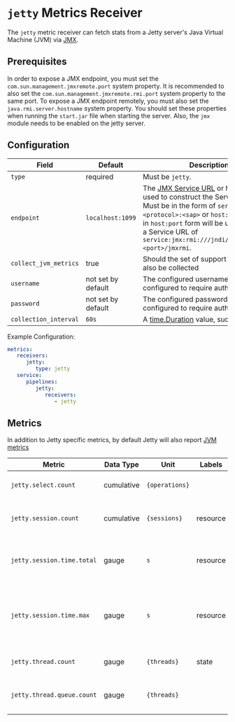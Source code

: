 # `jetty` Metrics Receiver

The `jetty` metric receiver can fetch stats from a Jetty server's Java Virtual Machine (JVM) via [JMX](https://www.oracle.com/java/technologies/javase/javamanagement.html).
## Prerequisites

In order to expose a JMX endpoint, you must set the `com.sun.management.jmxremote.port` system property. It is recommended to also set the `com.sun.management.jmxremote.rmi.port` system property to the same port. To expose a JMX endpoint remotely, you must also set the `java.rmi.server.hostname` system property. You should set these properties when running the `start.jar` file when starting the server. Also, the `jmx` module needs to be enabled on the jetty server.

## Configuration

| Field                          | Default            | Description      |
| ---                            | ---                | ---              |
| `type`                         | required           | Must be `jetty`. |
| `endpoint`                     | `localhost:1099`   | The [JMX Service URL](https://docs.oracle.com/javase/8/docs/api/javax/management/remote/JMXServiceURL.html) or host and port used to construct the Service URL. Must be in the form of `service:jmx:<protocol>:<sap>` or `host:port`. Values in `host:port` form will be used to create a Service URL of `service:jmx:rmi:///jndi/rmi://<host>:<port>/jmxrmi`. |
| `collect_jvm_metrics`          | true               | Should the set of support [JVM metrics](https://github.com/GoogleCloudPlatform/ops-agent/blob/master/docs/jvm.md#metrics) also be collected |
| `username`                     | not set by default | The configured username if JMX is configured to require authentication. |
| `password`                     | not set by default | The configured password if JMX is configured to require authentication. |
| `collection_interval`          | `60s`              | A [time.Duration](https://pkg.go.dev/time#ParseDuration) value, such as `30s` or `5m`. |

Example Configuration:

```yaml
metrics:
   receivers:
      jetty:
         type: jetty
   service:
      pipelines:
         jetty:
            receivers:
               - jetty
```

## Metrics
In addition to Jetty specific metrics, by default Jetty will also report [JVM metrics](https://github.com/GoogleCloudPlatform/ops-agent/blob/master/docs/jvm.md#metrics)

| Metric                     | Data Type  | Unit           | Labels       | Description |
| ---                        | ---        | ---            | ---          | ---   |  
| `jetty.select.count`       | cumulative | `{operations}` |              | The number of select calls. |
| `jetty.session.count`      | cumulative | `{sessions}`   | resource     | The number of sessions created. |
| `jetty.session.time.total` | gauge      | `s`            | resource     | The total time sessions have been active. |
| `jetty.session.time.max`   | gauge      | `s`            | resource     | The maximum amount of time a session has been active. |
| `jetty.thread.count`       | gauge      | `{threads}`    | state        | The current number of threads. |
| `jetty.thread.queue.count` | gauge      | `{threads}`    |              | The current number of threads in the queue. |